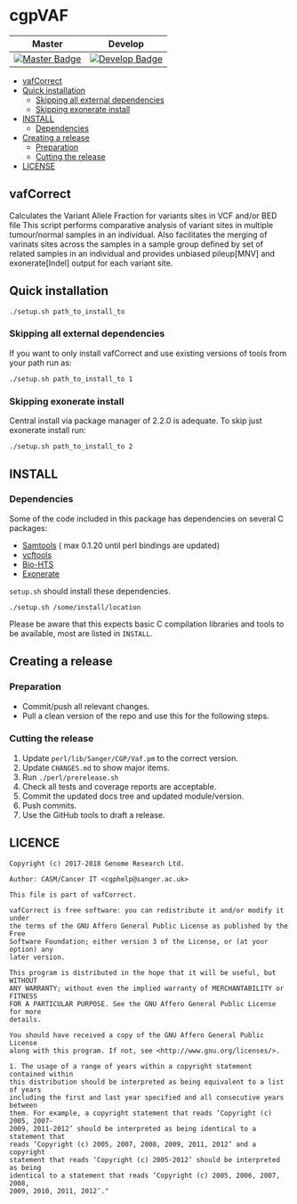 # cgpVAF

| Master                                        | Develop                                         |
| --------------------------------------------- | ----------------------------------------------- |
| [![Master Badge][travis-master-badge]][travis-repo] | [![Develop Badge][travis-develop-badge]][travis-repo] |


<!-- TOC depthFrom:2 depthTo:6 withLinks:1 updateOnSave:1 orderedList:0 -->

- [vafCorrect](#cgpVaf)
- [Quick installation](#quick-installation)
	- [Skipping all external dependencies](#skipping-all-external-dependencies)
	- [Skipping exonerate install](#skipping-exonerate-install)
- [INSTALL](#install)
	- [Dependencies](#package-dependencies)
- [Creating a release](#creating-a-release)
	- [Preparation](#preparation)
	- [Cutting the release](#cutting-the-release)
- [LICENSE](#License)

<!-- /TOC -->

## vafCorrect

Calculates the Variant Allele Fraction for variants sites in VCF and/or BED file 
This script performs comparative analysis of variant sites in multiple tumour/normal samples in an individual.
Also facilitates the merging of varinats sites across the samples in a sample group defined by 
set of related samples in an individual and provides unbiased pileup[MNV] and exonerate[Indel] output for each variant site.

## Quick installation

```
./setup.sh path_to_install_to
```

### Skipping all external dependencies

If you want to only install vafCorrect and use existing versions of
tools from your path run as:

```
./setup.sh path_to_install_to 1
```

### Skipping exonerate install

Central install via package manager of 2.2.0 is adequate. To skip just exonerate install run:

```
./setup.sh path_to_install_to 2
```


## INSTALL 

### Dependencies
Some of the code included in this package has dependencies on several C packages:

 * [Samtools] ( max 0.1.20 until perl bindings are updated)
 * [vcftools]
 * [Bio-HTS] 
 * [Exonerate]

 `setup.sh` should install these dependencies.  

```
./setup.sh /some/install/location
```
Please be aware that this expects basic C compilation libraries and 
tools to be available, most are listed in `INSTALL`.

## Creating a release

### Preparation

* Commit/push all relevant changes.
* Pull a clean version of the repo and use this for the following steps.

### Cutting the release
1. Update `perl/lib/Sanger/CGP/Vaf.pm` to the correct version.
2. Update `CHANGES.md` to show major items.
3. Run `./perl/prerelease.sh`
4. Check all tests and coverage reports are acceptable.
5. Commit the updated docs tree and updated module/version.
6. Push commits.
7. Use the GitHub tools to draft a release.

## LICENCE

```
Copyright (c) 2017-2018 Genome Research Ltd.

Author: CASM/Cancer IT <cgphelp@sanger.ac.uk>

This file is part of vafCorrect.

vafCorrect is free software: you can redistribute it and/or modify it under
the terms of the GNU Affero General Public License as published by the Free
Software Foundation; either version 3 of the License, or (at your option) any
later version.

This program is distributed in the hope that it will be useful, but WITHOUT
ANY WARRANTY; without even the implied warranty of MERCHANTABILITY or FITNESS
FOR A PARTICULAR PURPOSE. See the GNU Affero General Public License for more
details.

You should have received a copy of the GNU Affero General Public License
along with this program. If not, see <http://www.gnu.org/licenses/>.

1. The usage of a range of years within a copyright statement contained within
this distribution should be interpreted as being equivalent to a list of years
including the first and last year specified and all consecutive years between
them. For example, a copyright statement that reads ‘Copyright (c) 2005, 2007-
2009, 2011-2012’ should be interpreted as being identical to a statement that
reads ‘Copyright (c) 2005, 2007, 2008, 2009, 2011, 2012’ and a copyright
statement that reads ‘Copyright (c) 2005-2012’ should be interpreted as being
identical to a statement that reads ‘Copyright (c) 2005, 2006, 2007, 2008,
2009, 2010, 2011, 2012’."
```

<!-- References -->
[Samtools]: https://github.com/samtools/samtools 
[vcftools]: http://vcftools.sourceforge.net/
[Bio-HTS]: https://github.com/Ensembl/Bio-DB-HTS
[Exonerate]: http://www.ebi.ac.uk/about/vertebrate-genomics/software/exonerate
[vafCorrect-releases]: https://github.com/cancerit/vafCorrect/releases
[travis-master-badge]: https://travis-ci.org/cancerit/vafCorrect.svg?branch=master
[travis-develop-badge]: https://travis-ci.org/cancerit/vafCorrect.svg?branch=develop
[travis-repo]: https://travis-ci.org/cancerit/vafCorrect
